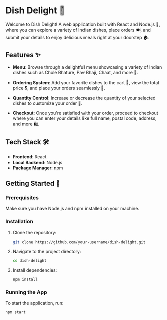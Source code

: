 # Dish Delight 🍲

Welcome to Dish Delight! A web application built with React and Node.js 🚀, where you can explore a variety of Indian dishes, place orders 🍽️, and submit your details to enjoy delicious meals right at your doorstep 🏠.

## Features ✨

- **Menu**: Browse through a delightful menu showcasing a variety of Indian dishes such as Chole Bhature, Pav Bhaji, Chaat, and more 🍛.
  
- **Ordering System**: Add your favorite dishes to the cart 🛒, view the total price 💲, and place your orders seamlessly 📝.

- **Quantity Control**: Increase or decrease the quantity of your selected dishes to customize your order 🔄.

- **Checkout**: Once you're satisfied with your order, proceed to checkout where you can enter your details like full name, postal code, address, and more 🛍️.

## Tech Stack 🛠️

- **Frontend**: React
- **Local Backend**: Node.js
- **Package Manager**: npm

## Getting Started 🚀

### Prerequisites

Make sure you have Node.js and npm installed on your machine.

### Installation

1. Clone the repository:

    ```bash
    git clone https://github.com/your-username/dish-delight.git
    ```

2. Navigate to the project directory:

    ```bash
    cd dish-delight
    ```

3. Install dependencies:

    ```bash
    npm install
    ```

### Running the App

To start the application, run:

```bash
npm start
